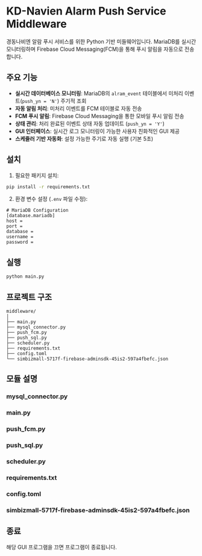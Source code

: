 # KD-Navien Alarm Push Service Middleware

경동나비엔 알람 푸시 서비스를 위한 Python 기반 미들웨어입니다. MariaDB를 실시간 모니터링하며 Firebase Cloud Messaging(FCM)을 통해 푸시 알림을 자동으로 전송합니다.

## 주요 기능

- **실시간 데이터베이스 모니터링**: MariaDB의 `alram_event` 테이블에서 미처리 이벤트(`push_yn = 'N'`) 주기적 조회
- **자동 알림 처리**: 미처리 이벤트를 FCM 테이블로 자동 전송
- **FCM 푸시 알림**: Firebase Cloud Messaging을 통한 모바일 푸시 알림 전송
- **상태 관리**: 처리 완료된 이벤트 상태 자동 업데이트 (`push_yn = 'Y'`)
- **GUI 인터페이스**: 실시간 로그 모니터링이 가능한 사용자 친화적인 GUI 제공
- **스케줄러 기반 자동화**: 설정 가능한 주기로 자동 실행 (기본 5초)


## 설치

1. 필요한 패키지 설치:
```bash
pip install -r requirements.txt
```

2. 환경 변수 설정 (`.env` 파일 수정):
```env
# MariaDB Configuration  
[database.mariadb]
host = 
port = 
database = 
username = 
password = 
```

## 실행

```bash
python main.py
```



## 프로젝트 구조

```
middleware/
│
├── main.py           
├── mysql_connector.py
├── push_fcm.py    
├── push_sql.py   
├── scheduler.py  
├── requirements.txt
├── config.toml   
└── simbizmall-5717f-firebase-adminsdk-45is2-597a4fbefc.json          
```

## 모듈 설명

### mysql_connector.py
### main.py
### push_fcm.py
### push_sql.py
### scheduler.py
### requirements.txt
### config.toml
### simbizmall-5717f-firebase-adminsdk-45is2-597a4fbefc.json


## 종료

해당 GUI 프로그램을 끄면 프로그램이 종료됩니다.